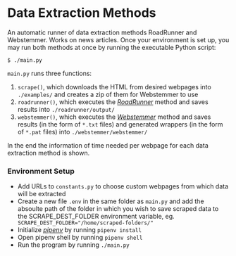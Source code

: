 # Data Extraction Methods

An automatic runner of data extraction methods RoadRunner and Webstemmer. Works on news articles. Once your environment is set up, you may run both methods at once by running the executable Python script:

```
$ ./main.py
```

`main.py` runs three functions:
1. `scrape()`, which downloads the HTML from desired webpages into `./examples/` and creates a zip of them for Webstemmer to use 
2. `roadrunner()`, which executes the <cite>[RoadRunner][1]</cite> method and saves results into `./roadrunner/output/`
3. `webstemmer()`, which executes the <cite>[Webstemmer][2]</cite> method and saves results (in the form of `*.txt` files) and generated wrappers (in the form of `*.pat` files) into `./webstemmer/webstemmer/` 

In the end the information of time needed per webpage for each data extraction method is shown.


### Environment Setup

- Add URLs to `constants.py` to choose custom webpages from which data will be extracted
- Create a new file `.env` in the same folder as `main.py` and add the absoulte path of the folder in which you wish to save scraped data to the SCRAPE_DEST_FOLDER environment variable, eg. ` 
SCRAPE_DEST_FOLDER="/home/scraped-folders/"`
- Initialize <cite>[pipenv][3]</cite> by running `pipenv install` 
- Open pipenv shell by running `pipenv shell`
- Run the program by running `./main.py`



[1]: http://www.dia.uniroma3.it/db/roadRunner/software.html
[2]: http://www.unixuser.org/~euske/python/webstemmer/
[3]: https://pypi.org/project/pipenv/